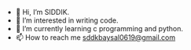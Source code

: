 - 👋 Hi, I’m SIDDIK.
- 👀 I’m interested in writing code.
- 🌱 I’m currently learning c programming and python.
- 📫 How to reach me sddkbaysal0619@gmail.com


<!---
sddkbaysal/sddkbaysal is a ✨ special ✨ repository because its `README.md` (this file) appears on your GitHub profile.
You can click the Preview link to take a look at your changes.
--->
